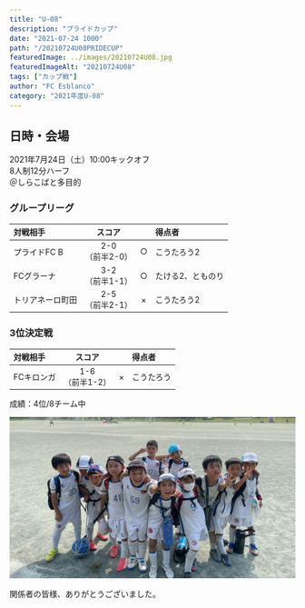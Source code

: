 ```yaml
---
title: "U-08"
description: "プライドカップ"
date: "2021-07-24 1000"
path: "/20210724U08PRIDECUP"
featuredImage: ../images/20210724U08.jpg
featuredImageAlt: "20210724U08"
tags: ["カップ戦"]
author: "FC Esblanco"
category: "2021年度U-08"
---
```


## 日時・会場

2021年7月24日（土）10:00キックオフ  
8人制12分ハーフ  
＠しらこばと多目的

### グループリーグ

| 対戦相手| スコア |   | 得点者  |
|:----|:------:|:-:|:--------|
| プライドFC B | 2-0<br>（前半2-0） | ○ |こうたろう2|
| FCグラーナ| 3-2<br>（前半1-1） | ○ |たける2、とものり|
| トリアネーロ町田| 2-5<br>（前半2-1） | × |こうたろう2|

### 3位決定戦

| 対戦相手| スコア |   | 得点者  |
|:----|:------:|:-:|:--------|
| FCキロンガ | 1-6<br>（前半1-2）| × |こうたろう|

成績：4位/8チーム中  

![20210724U08](../images/20210724U08b.jpg "PrideCup")

<script src="https://adm.shinobi.jp/s/f9835040bccb6582c56df68b8f5ecca7"></script>

関係者の皆様、ありがとうございました。
